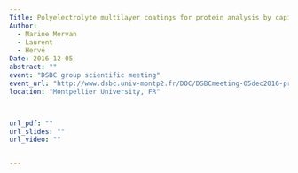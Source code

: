 ```yaml
---
Title: Polyelectrolyte multilayer coatings for protein analysis by capillary electrophoresis
Author: 
  - Marine Morvan
  - Laurent
  - Hervé
Date: 2016-12-05
abstract: ""
event: "DSBC group scientific meeting"
event_url: "http://www.dsbc.univ-montp2.fr/DOC/DSBCmeeting-05dec2016-program.pdf"
location: "Montpellier University, FR"



url_pdf: ""
url_slides: ""
url_video: ""


---
```

